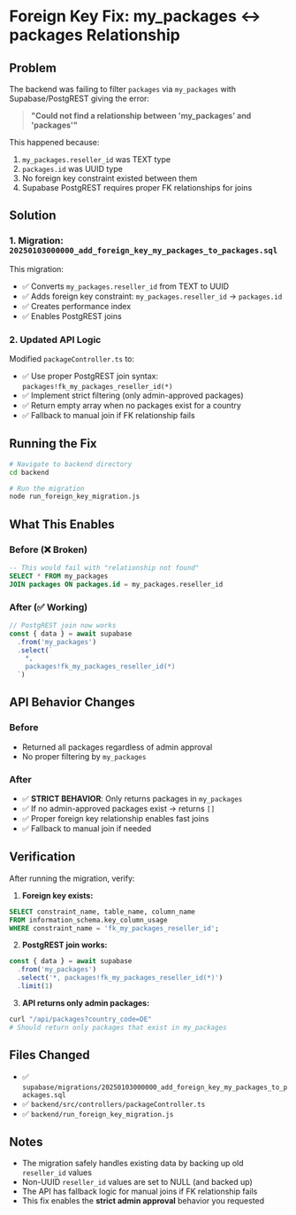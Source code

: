 # Foreign Key Fix: my_packages ↔ packages Relationship

## Problem

The backend was failing to filter `packages` via `my_packages` with Supabase/PostgREST giving the error:

> **"Could not find a relationship between 'my_packages' and 'packages'"**

This happened because:
1. `my_packages.reseller_id` was TEXT type
2. `packages.id` was UUID type  
3. No foreign key constraint existed between them
4. Supabase PostgREST requires proper FK relationships for joins

## Solution

### 1. Migration: `20250103000000_add_foreign_key_my_packages_to_packages.sql`

This migration:
- ✅ Converts `my_packages.reseller_id` from TEXT to UUID
- ✅ Adds foreign key constraint: `my_packages.reseller_id` → `packages.id`
- ✅ Creates performance index
- ✅ Enables PostgREST joins

### 2. Updated API Logic

Modified `packageController.ts` to:
- ✅ Use proper PostgREST join syntax: `packages!fk_my_packages_reseller_id(*)`
- ✅ Implement strict filtering (only admin-approved packages)
- ✅ Return empty array when no packages exist for a country
- ✅ Fallback to manual join if FK relationship fails

## Running the Fix

```bash
# Navigate to backend directory
cd backend

# Run the migration
node run_foreign_key_migration.js
```

## What This Enables

### Before (❌ Broken)
```sql
-- This would fail with "relationship not found"
SELECT * FROM my_packages 
JOIN packages ON packages.id = my_packages.reseller_id
```

### After (✅ Working)
```javascript
// PostgREST join now works
const { data } = await supabase
  .from('my_packages')
  .select(`
    *,
    packages!fk_my_packages_reseller_id(*)
  `)
```

## API Behavior Changes

### Before
- Returned all packages regardless of admin approval
- No proper filtering by `my_packages`

### After
- ✅ **STRICT BEHAVIOR**: Only returns packages in `my_packages` 
- ✅ If no admin-approved packages exist → returns `[]`
- ✅ Proper foreign key relationship enables fast joins
- ✅ Fallback to manual join if needed

## Verification

After running the migration, verify:

1. **Foreign key exists:**
```sql
SELECT constraint_name, table_name, column_name 
FROM information_schema.key_column_usage 
WHERE constraint_name = 'fk_my_packages_reseller_id';
```

2. **PostgREST join works:**
```javascript
const { data } = await supabase
  .from('my_packages')
  .select('*, packages!fk_my_packages_reseller_id(*)')
  .limit(1)
```

3. **API returns only admin packages:**
```bash
curl "/api/packages?country_code=DE"
# Should return only packages that exist in my_packages
```

## Files Changed

- ✅ `supabase/migrations/20250103000000_add_foreign_key_my_packages_to_packages.sql`
- ✅ `backend/src/controllers/packageController.ts` 
- ✅ `backend/run_foreign_key_migration.js`

## Notes

- The migration safely handles existing data by backing up old `reseller_id` values
- Non-UUID `reseller_id` values are set to NULL (and backed up)
- The API has fallback logic for manual joins if FK relationship fails
- This fix enables the **strict admin approval** behavior you requested 